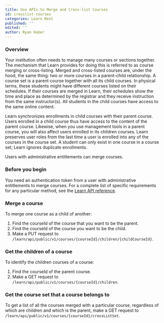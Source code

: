 ```yaml
---
title: Use APIs to Merge and Cross-list Courses
id: crosslist-courses
categories: Learn Rest
published: ''
edited: ''
author: Ryan Haber
---
```


### Overview

Your institution often needs to manage many courses or sections together. The
mechanism that Learn provides for doing this is referred to as
course merging or cross-listing. Merged and cross-listed courses are, under
the hood, the same thing: two or more courses in a parent-child relationship.
A course set is a parent course together with all its child courses. In
physical terms, these students might have different courses listed on their
schedules. If their courses are merged in Learn, their schedules show the time
and place as determined by the registrar and they receive instruction from the
same instructor(s). All students in the child courses have access to the same
online content.

Learn synchronizes enrollments in child courses with their parent
course. Users enrolled in a child course thus have access to the content of
the parent course. Likewise, when you use management tools in a parent course,
you will also affect users enrolled in its children courses. Learn
preserves user roles from the last time a user is enrolled into any of the
courses in the course set. A student can only exist in one course in a course
set; Learn ignores duplicate enrollments.

Users with administrative entitlements can merge courses.

### Before you begin

You need an authentication token from a user with administrative entitlements
to merge courses. For a complete list of specific requirements for any
particular method, see the [Learn API
reference](https://developer.anthology.com/portal/displayApi/Learn).

### Merge a course

To merge one course as a child of another:

1. Find the courseId of the course that you want to be the parent.
2. Find the courseId of the course you want to be the child.
3. Make a PUT request to `/learn/api/public/v1/courses/{courseId}/children/{childCourseId}`.

### Get the children of a course

To identify the children courses of a course:

1. Find the courseId of the parent course.
2. Make a GET request to `/learn/api/public/v1/courses/{courseId}/children`.

### Get the course set that a course belongs to

To get a list of all the courses merged with a particular course, regardless
of which are children and which is the parent, make a GET request to
`/learn/api/public/v1/courses/{courseId}/crossListSet`.

